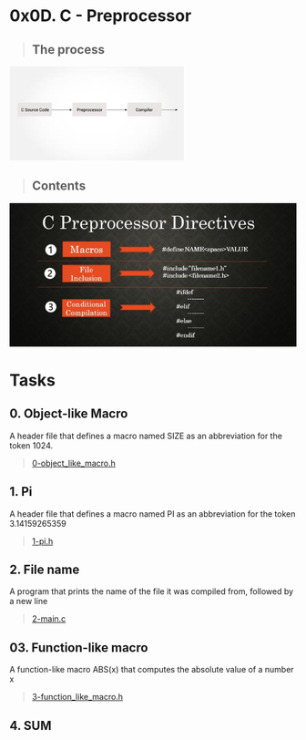 # **0x0D. C - Preprocessor**

> ## The process

![Processors](assets/process.jpeg)

> ## Contents

![Contents](assets/descriptions.png)


# Tasks

## **0. Object-like Macro**
A header file that defines a macro named SIZE as an abbreviation for the token 1024.
> [0-object_like_macro.h](https://github.com/Viestar/alx-low_level_programming/commit/84e5a2918909652ce7aeba81841742d5ed3c40a4)

## **1. Pi**
A header file that defines a macro named PI as an abbreviation for the token 3.14159265359
> [1-pi.h](https://github.com/Viestar/alx-low_level_programming/commit/5ddcd7045423e2d74c685f7acf5f6f93ec6ad3ef)


## **2. File name**
A program that prints the name of the file it was compiled from, followed by a new line
> [2-main.c](https://github.com/Viestar/alx-low_level_programming/commit/a058d7ebec720b800362f68c4907d9bdd5425d01)


## **03. Function-like macro**
A function-like macro ABS(x) that computes the absolute value of a number x
> [3-function_like_macro.h](https://github.com/Viestar/alx-low_level_programming/commit/a058d7ebec720b800362f68c4907d9bdd5425d01)


## **4. SUM**

